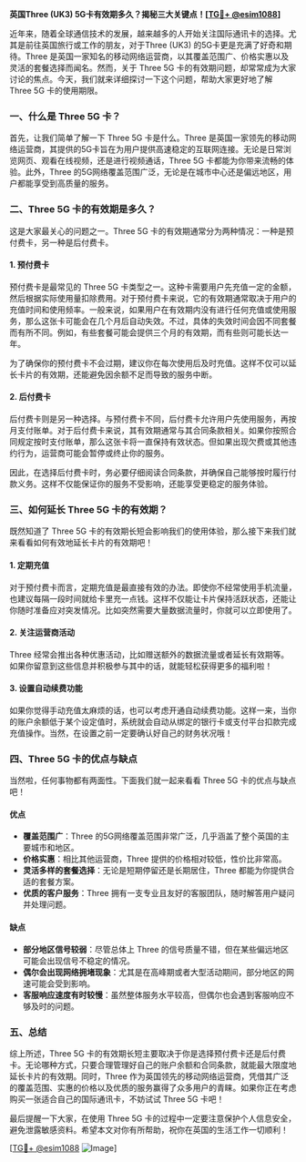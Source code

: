 **英国Three (UK3) 5G卡有效期多久？揭秘三大关键点！[[TG💪+ @esim1088](https://t.me/s/esim1088)]**

近年来，随着全球通信技术的发展，越来越多的人开始关注国际通讯卡的选择。尤其是前往英国旅行或工作的朋友，对于Three (UK3) 的5G卡更是充满了好奇和期待。Three 是英国一家知名的移动网络运营商，以其覆盖范围广、价格实惠以及灵活的套餐选择而闻名。然而，关于 Three 5G 卡的有效期问题，却常常成为大家讨论的焦点。今天，我们就来详细探讨一下这个问题，帮助大家更好地了解 Three 5G 卡的使用期限。

### 一、什么是 Three 5G 卡？

首先，让我们简单了解一下 Three 5G 卡是什么。Three 是英国一家领先的移动网络运营商，其提供的5G卡旨在为用户提供高速稳定的互联网连接。无论是日常浏览网页、观看在线视频，还是进行视频通话，Three 5G 卡都能为你带来流畅的体验。此外，Three 的5G网络覆盖范围广泛，无论是在城市中心还是偏远地区，用户都能享受到高质量的服务。

### 二、Three 5G 卡的有效期是多久？

这是大家最关心的问题之一。Three 5G 卡的有效期通常分为两种情况：一种是预付费卡，另一种是后付费卡。

#### 1. 预付费卡

预付费卡是最常见的 Three 5G 卡类型之一。这种卡需要用户先充值一定的金额，然后根据实际使用量扣除费用。对于预付费卡来说，它的有效期通常取决于用户的充值时间和使用频率。一般来说，如果用户在有效期内没有进行任何充值或使用服务，那么这张卡可能会在几个月后自动失效。不过，具体的失效时间会因不同套餐而有所不同。例如，有些套餐可能会提供三个月的有效期，而有些则可能长达一年。

为了确保你的预付费卡不会过期，建议你在每次使用后及时充值。这样不仅可以延长卡片的有效期，还能避免因余额不足而导致的服务中断。

#### 2. 后付费卡

后付费卡则是另一种选择。与预付费卡不同，后付费卡允许用户先使用服务，再按月支付账单。对于后付费卡来说，其有效期通常与其合同条款相关。如果你按照合同规定按时支付账单，那么这张卡将一直保持有效状态。但如果出现欠费或其他违约行为，运营商可能会暂停或终止你的服务。

因此，在选择后付费卡时，务必要仔细阅读合同条款，并确保自己能够按时履行付款义务。这样不仅能保证你的服务不受影响，还能享受更稳定的服务体验。

### 三、如何延长 Three 5G 卡的有效期？

既然知道了 Three 5G 卡的有效期长短会影响我们的使用体验，那么接下来我们就来看看如何有效地延长卡片的有效期吧！

#### 1. 定期充值

对于预付费卡而言，定期充值是最直接有效的办法。即使你不经常使用手机流量，也建议每隔一段时间就给卡里充一点钱。这样不仅能让卡片保持活跃状态，还能让你随时准备应对突发情况。比如突然需要大量数据流量时，你就可以立即使用了。

#### 2. 关注运营商活动

Three 经常会推出各种优惠活动，比如赠送额外的数据流量或者延长有效期等。如果你留意到这些信息并积极参与其中的话，就能轻松获得更多的福利啦！

#### 3. 设置自动续费功能

如果你觉得手动充值太麻烦的话，也可以考虑开通自动续费功能。这样一来，当你的账户余额低于某个设定值时，系统就会自动从绑定的银行卡或支付平台扣款完成充值操作。当然，在设置之前一定要确认好自己的财务状况哦！

### 四、Three 5G 卡的优点与缺点

当然啦，任何事物都有两面性。下面我们就一起来看看 Three 5G 卡的优点与缺点吧！

#### 优点

- **覆盖范围广**：Three 的5G网络覆盖范围非常广泛，几乎涵盖了整个英国的主要城市和地区。
- **价格实惠**：相比其他运营商，Three 提供的价格相对较低，性价比非常高。
- **灵活多样的套餐选择**：无论是短期停留还是长期居住，Three 都能为你提供合适的套餐方案。
- **优质的客户服务**：Three 拥有一支专业且友好的客服团队，随时解答用户疑问并处理问题。

#### 缺点

- **部分地区信号较弱**：尽管总体上 Three 的信号质量不错，但在某些偏远地区可能会出现信号不稳定的情况。
- **偶尔会出现网络拥堵现象**：尤其是在高峰期或者大型活动期间，部分地区的网速可能会受到影响。
- **客服响应速度有时较慢**：虽然整体服务水平较高，但偶尔也会遇到客服响应不够及时的问题。

### 五、总结

综上所述，Three 5G 卡的有效期长短主要取决于你是选择预付费卡还是后付费卡。无论哪种方式，只要合理管理好自己的账户余额和合同条款，就能最大限度地延长卡片的有效期。同时，Three 作为英国领先的移动网络运营商，凭借其广泛的覆盖范围、实惠的价格以及优质的服务赢得了众多用户的青睐。如果你正在考虑购买一张适合自己的国际通讯卡，不妨试试 Three 5G 卡吧！

最后提醒一下大家，在使用 Three 5G 卡的过程中一定要注意保护个人信息安全，避免泄露敏感资料。希望本文对你有所帮助，祝你在英国的生活工作一切顺利！

[[TG💪+ @esim1088](https://t.me/s/esim1088) ![Image](https://i.postimg.cc/4NQfJmqS/Snipaste-2025-05-13-00-14-12.png)]